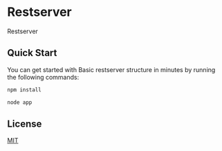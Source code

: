 # Restserver

Restserver

## Quick Start

You can get started with Basic restserver structure in minutes by running the following commands:

```bash
npm install

node app
```

## License

[MIT](https://choosealicense.com/licenses/mit/)
